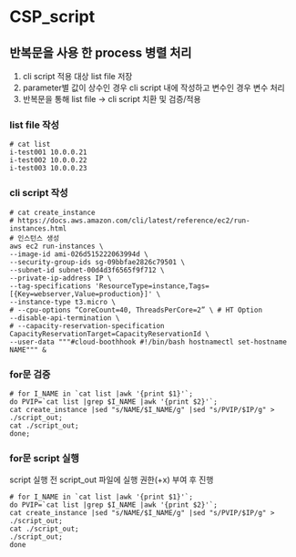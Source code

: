 # CSP_script

## 반복문을 사용 한 process 병렬 처리
1. cli script 적용 대상 list file 저장
2. parameter별 값이 상수인 경우 cli script 내에 작성하고 변수인 경우 변수 처리
3. 반복문을 통해 list file -> cli script 치환 및 검증/적용

### list file 작성
```
# cat list
i-test001 10.0.0.21
i-test002 10.0.0.22
i-test003 10.0.0.23
```

### cli script 작성
```
# cat create_instance
# https://docs.aws.amazon.com/cli/latest/reference/ec2/run-instances.html
# 인스턴스 생성
aws ec2 run-instances \
--image-id ami-026d515222063994d \
--security-group-ids sg-09bbfae2826c79501 \
--subnet-id subnet-00d4d3f6565f9f712 \
--private-ip-address IP \
--tag-specifications 'ResourceType=instance,Tags=[{Key=webserver,Value=production}]' \
--instance-type t3.micro \ 
# --cpu-options “CoreCount=40, ThreadsPerCore=2” \ # HT Option
--disable-api-termination \
# --capacity-reservation-specification CapacityReservationTarget=CapacityReservationId \
--user-data """#cloud-boothhook #!/bin/bash hostnamectl set-hostname NAME""" &
```

### for문 검증
```
# for I_NAME in `cat list |awk '{print $1}'`;
do PVIP=`cat list |grep $I_NAME |awk '{print $2}'`;
cat create_instance |sed "s/NAME/$I_NAME/g" |sed "s/PVIP/$IP/g" > ./script_out;
cat ./script_out;
done;
```

### for문 script 실행
script 실행 전 script_out 파일에 실행 권한(+x) 부여 후 진행
```
# for I_NAME in `cat list |awk '{print $1}'`;
do PVIP=`cat list |grep $I_NAME |awk '{print $2}'`;
cat create_instance |sed "s/NAME/$I_NAME/g" |sed "s/PVIP/$IP/g" > ./script_out;
cat ./script_out;
./script_out;
done
```